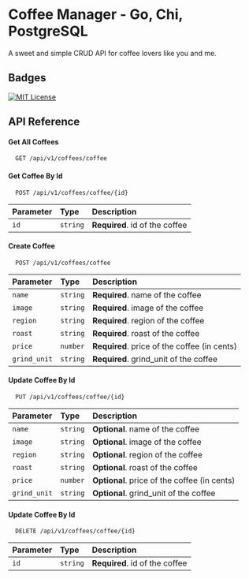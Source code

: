
# Coffee Manager - Go, Chi, PostgreSQL

A sweet and simple CRUD API for coffee lovers like you and me.   
## Badges
[![MIT License](https://img.shields.io/badge/License-MIT-green.svg)](https://choosealicense.com/licenses/mit/)


## API Reference

#### Get All Coffees

```http
  GET /api/v1/coffees/coffee
```
#### Get Coffee By Id
```http
  POST /api/v1/coffees/coffee/{id}
```
| Parameter | Type     | Description                |
| :-------- | :------- | :------------------------- |
| `id` | `string` | **Required**. id of the coffee |

#### Create Coffee
```http
  POST /api/v1/coffees/coffee
```
| Parameter | Type     | Description                |
| :-------- | :------- | :------------------------- |
| `name` | `string` | **Required**. name of the coffee |
| `image` | `string` | **Required**. image of the coffee |
| `region` | `string` | **Required**. region of the coffee |
| `roast` | `string` | **Required**. roast of the coffee |
| `price` | `number` | **Required**. price of the coffee (in cents) |
| `grind_unit` | `string` | **Required**. grind_unit of the coffee |

#### Update Coffee By Id
```http
  PUT /api/v1/coffees/coffee/{id}
```
| Parameter | Type     | Description                |
| :-------- | :------- | :------------------------- |
| `name` | `string` | **Optional**. name of the coffee |
| `image` | `string` | **Optional**. image of the coffee |
| `region` | `string` | **Optional**. region of the coffee |
| `roast` | `string` | **Optional**. roast of the coffee |
| `price` | `number` | **Optional**. price of the coffee (in cents) |
| `grind_unit` | `string` | **Optional**. grind_unit of the coffee |

#### Update Coffee By Id
```http
  DELETE /api/v1/coffees/coffee/{id}
```
| Parameter | Type     | Description                |
| :-------- | :------- | :------------------------- |
| `id` | `string` | **Required**. id of the coffee |
